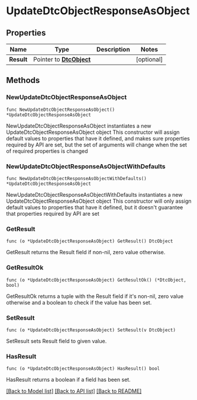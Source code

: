 # UpdateDtcObjectResponseAsObject

## Properties

Name | Type | Description | Notes
------------ | ------------- | ------------- | -------------
**Result** | Pointer to [**DtcObject**](DtcObject.md) |  | [optional] 

## Methods

### NewUpdateDtcObjectResponseAsObject

`func NewUpdateDtcObjectResponseAsObject() *UpdateDtcObjectResponseAsObject`

NewUpdateDtcObjectResponseAsObject instantiates a new UpdateDtcObjectResponseAsObject object
This constructor will assign default values to properties that have it defined,
and makes sure properties required by API are set, but the set of arguments
will change when the set of required properties is changed

### NewUpdateDtcObjectResponseAsObjectWithDefaults

`func NewUpdateDtcObjectResponseAsObjectWithDefaults() *UpdateDtcObjectResponseAsObject`

NewUpdateDtcObjectResponseAsObjectWithDefaults instantiates a new UpdateDtcObjectResponseAsObject object
This constructor will only assign default values to properties that have it defined,
but it doesn't guarantee that properties required by API are set

### GetResult

`func (o *UpdateDtcObjectResponseAsObject) GetResult() DtcObject`

GetResult returns the Result field if non-nil, zero value otherwise.

### GetResultOk

`func (o *UpdateDtcObjectResponseAsObject) GetResultOk() (*DtcObject, bool)`

GetResultOk returns a tuple with the Result field if it's non-nil, zero value otherwise
and a boolean to check if the value has been set.

### SetResult

`func (o *UpdateDtcObjectResponseAsObject) SetResult(v DtcObject)`

SetResult sets Result field to given value.

### HasResult

`func (o *UpdateDtcObjectResponseAsObject) HasResult() bool`

HasResult returns a boolean if a field has been set.


[[Back to Model list]](../README.md#documentation-for-models) [[Back to API list]](../README.md#documentation-for-api-endpoints) [[Back to README]](../README.md)


